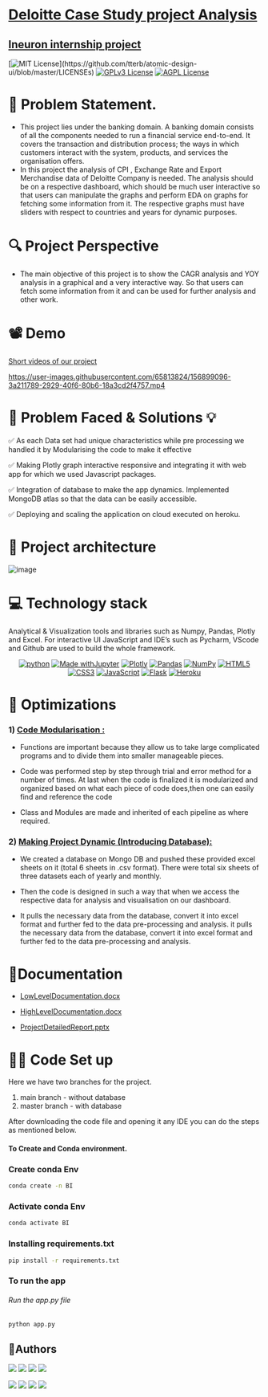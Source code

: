# <ins>Deloitte Case Study project Analysis  
## <ins>Ineuron internship project

[![MIT License](https://img.shields.io/apm/l/atomic-design-ui.svg?)](https://github.com/tterb/atomic-design-ui/blob/master/LICENSEs)
[![GPLv3 License](https://img.shields.io/badge/License-GPL%20v3-yellow.svg)](https://opensource.org/licenses/)
[![AGPL License](https://img.shields.io/badge/license-AGPL-blue.svg)](http://www.gnu.org/licenses/agpl-3.0)

  
#  📝  Problem Statement.
- This project lies under the banking domain. A banking domain consists of all the components needed to run a financial 
  service end-to-end. It covers the transaction and distribution process; the ways in which customers interact with the 
  system, products, and services the organisation offers.
- In this project the analysis of CPI , Exchange Rate and Export Merchandise data of Deloitte Company is needed. 
  The analysis should be on a respective dashboard, which should be much user interactive so that users can manipulate the 
  graphs and perform EDA on graphs for fetching some information from it. The respective graphs must have sliders with 
  respect to countries and years for dynamic purposes. 

# 🔍 Project Perspective
- The main objective of this project is to show the CAGR analysis and YOY analysis in a graphical and a very interactive 
  way. So that users can fetch some information from it and can be used for further analysis and other work. 


# 📽️ Demo
  
<ins>Short videos of our project

https://user-images.githubusercontent.com/65813824/156899096-3a211789-2929-40f6-80b6-18a3cd2f4757.mp4

  
# 🤔 Problem Faced & Solutions 💡 

✅ As each Data set had unique characteristics while pre processing we handled it by Modularising the code to make it effective 

✅ Making Plotly graph interactive responsive  and integrating it with web app for which we used Javascript  packages.

✅ Integration of database to make the app dynamics. Implemented MongoDB atlas so that the data can be easily accessible.

✅ Deploying and scaling the  application on cloud  executed on heroku.  

# 🔧 Project architecture
  ![image](https://user-images.githubusercontent.com/76054740/155142968-386faef5-2ce8-4c6c-802b-c8d0bf8ec732.png)

##  

  
# 💻 Technology stack
  Analytical & Visualization tools and libraries such as Numpy, Pandas, Plotly and Excel. For interactive UI JavaScript and IDE’s such as Pycharm, VScode and Github are used to build the whole framework.
 <div align = "center">
  
[![python](https://img.shields.io/badge/Python-FFD43B?style=for-the-badge&logo=python&logoColor=darkgreen)](https://github.com/7Vivek/User-Response-Prediction-System/tree/main/Python%20Code)
[![Made withJupyter](https://img.shields.io/badge/Made%20with-Jupyter-orange?style=for-the-badge&logo=Jupyter)](https://github.com/7Vivek/User-Response-Prediction-System/tree/main/Model)
[![Plotly](https://img.shields.io/badge/Plotly-239120?style=for-the-badge&logo=plotly&logoColor=white)](https://github.com/7Vivek/User-Response-Prediction-System/tree/main/EDA)
[![Pandas](https://img.shields.io/badge/pandas-%23150458.svg?style=for-the-badge&logo=pandas&logoColor=white)](https://github.com/7Vivek/User-Response-Prediction-System/tree/main/EDA)
[![NumPy](https://img.shields.io/badge/Numpy-777BB4?style=for-the-badge&logo=numpy&logoColor=white)](https://github.com/7Vivek/User-Response-Prediction-System/tree/main/EDA)
[![HTML5](https://img.shields.io/badge/html5-%23E34F26.svg?style=for-the-badge&logo=html5&logoColor=white)](https://github.com/7Vivek/User-Response-Prediction-System/blob/main/templates/index.html)
[![CSS3](https://img.shields.io/badge/css3-%231572B6.svg?style=for-the-badge&logo=css3&logoColor=white)](https://github.com/7Vivek/User-Response-Prediction-System/blob/main/static/css/style.css)
[![JavaScript](https://img.shields.io/badge/javascript-%23323330.svg?style=for-the-badge&logo=javascript&logoColor=%23F7DF1E)](https://github.com/7Vivek/User-Response-Prediction-System/blob/main/templates/index.html)
[![Flask](https://img.shields.io/badge/flask-%23000.svg?style=for-the-badge&logo=flask&logoColor=white)](https://github.com/7Vivek/User-Response-Prediction-System/blob/main/app.py)
[![Heroku](https://img.shields.io/badge/heroku-%23430098.svg?style=for-the-badge&logo=heroku&logoColor=white)](https://user-response-prediction.herokuapp.com/)
 </div>
  
  
# 🔔 Optimizations

### 1)	<ins>Code Modularisation :

- Functions are important because they allow us to take large complicated programs and to divide them
 into smaller manageable pieces.

- Code was performed step by step through trial and error method for a number of times. At last when the code is
finalized it is modularized and organized based on what each piece of code does,then one can easily
find and reference the code 
- Class and Modules are made and inherited of each pipeline as where required.

### 2)	<ins>Making Project Dynamic (Introducing Database):
  
- We created a database on Mongo DB and pushed these provided excel sheets on it (total 6 sheets in .csv format).
There were total six sheets of three datasets each of yearly and monthly.

- Then the code is designed in such a way that when we access the respective data for analysis and visualisation on our dashboard.

- It pulls the necessary data from the database, convert it into excel format and further fed to the data pre-processing and analysis.
it pulls the necessary data from the database, convert it into excel format and further fed to the data pre-processing and analysis.



# 💼Documentation

- [LowLevelDocumentation.docx](https://github.com/ninad555/Deloitte-Case-Study-project-Analysis/files/8191344/LowLevelDocumentation.docx)

- [HighLevelDocumentation.docx](https://github.com/ninad555/Deloitte-Case-Study-project-Analysis/files/8191364/HighLevelDocumentation.docx)

- [ProjectDetailedReport.pptx](https://github.com/ninad555/Deloitte-Case-Study-project-Analysis/files/8191367/ProjectDetailedReport.pptx)
  
  
# 🧑‍🔧 Code Set up

  Here we have two branches for the project. 
  1) main branch - without database
  2) master branch - with database
  
  After downloading the code file and opening it any IDE you can do the steps as mentioned below.
  
#### To Create and Conda environment.
### Create conda Env 
```bash
conda create -n BI 
```

### Activate conda Env
```bash
conda activate BI
```

### Installing requirements.txt
```bash
pip install -r requirements.txt
```

### To run the app
###### Run the app.py file
```bash
python app.py
```

## 👥Authors

  [![](https://img.shields.io/badge/Ninad_Kadam-0A66C2?style=for-the-badge&logo=linkedin&logoColor=white)](https://www.linkedin.com/in/ninad-kadam-4439081b0/)
  [![](https://img.shields.io/badge/Abhishek_Mestry-0A66C2?style=for-the-badge&logo=linkedin&logoColor=white)](https://www.linkedin.com/in/abhishek-mestry-833843175/)
  [![](https://img.shields.io/badge/Viresh_Dhuri-0A66C2?style=for-the-badge&logo=linkedin&logoColor=white)](https://www.linkedin.com/in/viresh-dhuri-96b50a216/)
  [![](https://img.shields.io/badge/Omkar_Sutar-0A66C2?style=for-the-badge&logo=linkedin&logoColor=white)](https://www.linkedin.com/in/omkar-sutar-739982199/)

  [![](https://img.shields.io/badge/Ninad_kadam-000?style=for-the-badge&logo=github&logoColor=white)](https://github.com/ninad555)
  [![](https://img.shields.io/badge/Abhishek_Mestry-000?style=for-the-badge&logo=github&logoColor=white)](https://github.com/AbhishekMestry)
  [![](https://img.shields.io/badge/Viresh_Dhuri-000?style=for-the-badge&logo=github&logoColor=white)](https://github.com/Virey07)
  [![](https://img.shields.io/badge/Omkar_Sutar-000?style=for-the-badge&logo=github&logoColor=white)](https://github.com/omkarsutar9702)
  

